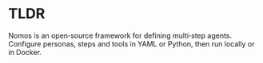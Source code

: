 # TLDR

Nomos is an open‑source framework for defining multi‑step agents. Configure personas, steps and tools in YAML or Python, then run locally or in Docker.
